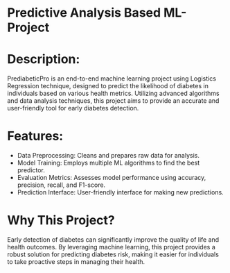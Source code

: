 # **Predictive Analysis Based ML-Project**

# Description: 
PrediabeticPro is an end-to-end machine learning project using Logistics Regression technique, designed to predict the likelihood of diabetes in individuals based on various health metrics. Utilizing advanced algorithms and data analysis techniques, this project aims to provide an accurate and user-friendly tool for early diabetes detection.

# Features:  
* Data Preprocessing: Cleans and prepares raw data for analysis.
* Model Training: Employs multiple ML algorithms to find the best predictor.
* Evaluation Metrics: Assesses model performance using accuracy, precision, recall, and F1-score.
* Prediction Interface: User-friendly interface for making new predictions.

# Why This Project?
Early detection of diabetes can significantly improve the quality of life and health outcomes. By leveraging machine learning, this project provides a robust solution for predicting diabetes risk, making it easier for individuals to take proactive steps in managing their health.
